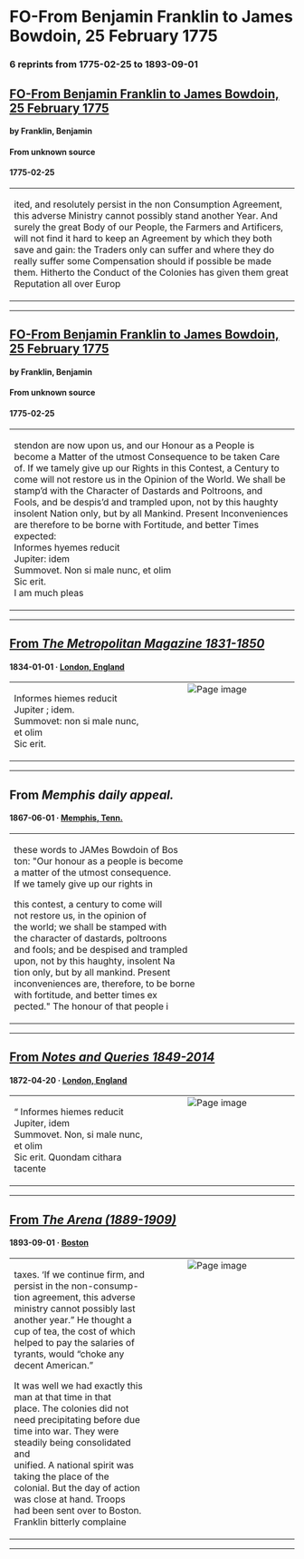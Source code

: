 
# FO-From Benjamin Franklin to James Bowdoin, 25 February 1775

### 6 reprints from 1775-02-25 to 1893-09-01

## [FO-From Benjamin Franklin to James Bowdoin, 25 February 1775](https://founders.archives.gov/documents/Franklin/01-21-02-0278)

#### by Franklin, Benjamin

#### From unknown source

#### 1775-02-25

<table style="width: 100%;"><tr><td style="width: 50%">

ited, and resolutely persist in the non Consumption Agreement, this adverse Ministry cannot possibly stand another Year. And surely the great Body of our People, the Farmers and Artificers, will not find it hard to keep an Agreement by which they both save and gain: the Traders only can suffer and where they do really suffer some Compensation should if possible be made them. Hitherto the Conduct of the Colonies has given them great Reputation all over Europ
</td></tr></table>

---

## [FO-From Benjamin Franklin to James Bowdoin, 25 February 1775](https://founders.archives.gov/documents/Franklin/01-21-02-0278)

#### by Franklin, Benjamin

#### From unknown source

#### 1775-02-25

<table style="width: 100%;"><tr><td style="width: 50%">

stendon are now upon us, and our Honour as a People is become a Matter of the utmost Consequence to be taken Care of. If we tamely give up our Rights in this Contest, a Century to come will not restore us in the Opinion of the World. We shall be stamp’d with the Character of Dastards and Poltroons, and Fools, and be despis’d and trampled upon, not by this haughty insolent Nation only, but by all Mankind. Present Inconveniences are therefore to be borne with Fortitude, and better Times expected:  
Informes hyemes reducit  
Jupiter: idem  
Summovet. Non si male nunc, et olim  
Sic erit.  
I am much pleas
</td></tr></table>

---

## [From _The Metropolitan Magazine 1831-1850_](https://archive.org/details/sim_metropolitan-magazine_1834-01_9_33/page/n320/mode/1up?view=theater)

#### 1834-01-01 &middot; [London, England](http://dbpedia.org/resource/London)

<table style="width: 100%;"><tr><td style="width: 50%">

  
  
Informes hiemes reducit  
Jupiter ; idem.  
Summovet: non si male nunc, et olim  
Sic erit.
</td><td style="width: 50%; max-height: 75%; margin: auto; display: block;">
<img alt="Page image" src="https://iiif.archive.org/iiif/sim_metropolitan-magazine_1834-01_9_33&#0036;320/pct:32.692308,18.916350,29.945055,4.410646/600,/0/default.jpg"/>
</td>
</tr></table>

---

## From _Memphis daily appeal._

#### 1867-06-01 &middot; [Memphis, Tenn.](http://dbpedia.org/resource/Memphis%2C_Tennessee)

<table style="width: 100%;"><tr><td style="width: 50%">

  
these words to JAMes Bowdoin of Bos­  
ton: &quot;Our honour as a people is become  
a matter of the utmost consequence.  
If we tamely give up our rights in  
  
this contest, a century to come will  
not restore us, in the opinion of  
the world; we shall be stamped with  
the character of dastards, poltroons  
and fools; and be despised and trampled  
upon, not by this haughty, insolent Na­  
tion only, but by all mankind. Present  
inconveniences are, therefore, to be borne  
with fortitude, and better times ex­  
pected.&quot; The honour of that people i
</td></tr></table>

---

## [From _Notes and Queries 1849-2014_](https://archive.org/details/sim_notes-and-queries_1872-04-20_9_225/page/n17/mode/1up?view=theater)

#### 1872-04-20 &middot; [London, England](http://dbpedia.org/resource/London)

<table style="width: 100%;"><tr><td style="width: 50%">

  
“ Informes hiemes reducit  
Jupiter, idem  
Summovet. Non, si male nunc, et olim  
Sic erit. Quondam cithara tacente
</td><td style="width: 50%; max-height: 75%; margin: auto; display: block;">
<img alt="Page image" src="https://iiif.archive.org/iiif/sim_notes-and-queries_1872-04-20_9_225&#0036;17/pct:24.475806,49.680307,24.516129,4.315857/600,/0/default.jpg"/>
</td>
</tr></table>

---

## [From _The Arena (1889-1909)_](https://archive.org/details/sim_arena_1893-09_8_4/page/n84/mode/1up?view=theater)

#### 1893-09-01 &middot; [Boston](http://dbpedia.org/resource/Boston)

<table style="width: 100%;"><tr><td style="width: 50%">

  
taxes. ‘If we continue firm, and persist in the non-consump-  
tion agreement, this adverse ministry cannot possibly last  
another year.” He thought a cup of tea, the cost of which  
helped to pay the salaries of tyrants, would “choke any  
decent American.”  
  
It was well we had exactly this man at that time in that  
place. The colonies did not need precipitating before due  
time into war. They were steadily being consolidated and  
unified. A national spirit was taking the place of the  
colonial. But the day of action was close at hand. Troops  
had been sent over to Boston. Franklin bitterly complaine
</td><td style="width: 50%; max-height: 75%; margin: auto; display: block;">
<img alt="Page image" src="https://iiif.archive.org/iiif/sim_arena_1893-09_8_4&#0036;84/pct:15.434783,25.000000,62.434783,17.405765/600,/0/default.jpg"/>
</td>
</tr></table>

---

